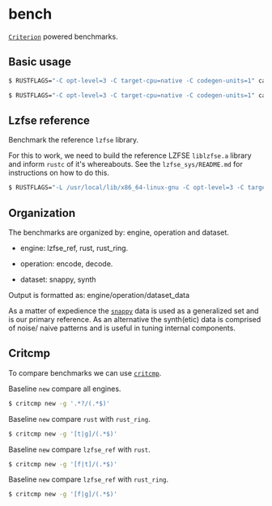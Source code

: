 # bench

[`Criterion`](https://github.com/bheisler/criterion.rs) powered benchmarks.

## Basic usage

```bash
$ RUSTFLAGS="-C opt-level=3 -C target-cpu=native -C codegen-units=1" cargo bench snap --manifest-path bench/Cargo.toml 
```

```bash
$ RUSTFLAGS="-C opt-level=3 -C target-cpu=native -C codegen-units=1" cargo bench snap --manifest-path bench/Cargo.toml -- --save-baseline before
```

## Lzfse reference

Benchmark the reference `lzfse` library.

For this to work, we need to build the reference LZFSE `liblzfse.a` library and inform `rustc` of it's whereabouts. See the `lzfse_sys/README.md` for instructions on how to do this.

```bash
$ RUSTFLAGS="-L /usr/local/lib/x86_64-linux-gnu -C opt-level=3 -C target-cpu=native -C codegen-units=1" cargo bench snap --manifest-path bench/Cargo.toml --features lzfse_ref
```
## Organization

The benchmarks are organized by: engine, operation and dataset.

* engine: lzfse_ref, rust, rust_ring.

* operation: encode, decode.

* dataset: snappy, synth

Output is formatted as: engine/operation/dataset_data

As a matter of expedience the [`snappy`](https://github.com/google/snappy) data is used as a generalized set and is our primary reference. As an alternative the synth(etic) data is comprised of noise/ naive patterns and is useful in tuning internal components.

## Critcmp

To compare benchmarks we can use [`critcmp`](https://github.com/BurntSushi/critcmp).

Baseline `new` compare all engines.

```bash
$ critcmp new -g '.*?/(.*$)'
```

Baseline `new` compare `rust` with `rust_ring`.

```bash
$ critcmp new -g '[t|g]/(.*$)'
```

Baseline `new` compare `lzfse_ref` with `rust`.

```bash
$ critcmp new -g '[f|t]/(.*$)'
```

Baseline `new` compare `lzfse_ref` with `rust_ring`.

```bash
$ critcmp new -g '[f|g]/(.*$)'
```

